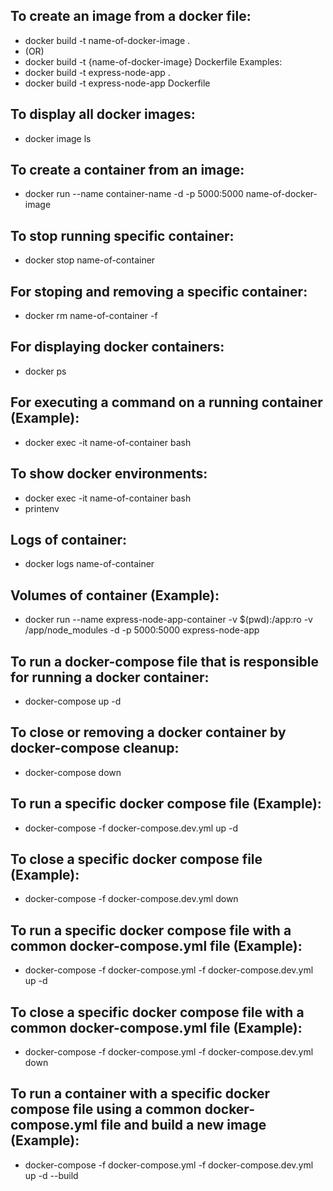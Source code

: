 ## To create an image from a docker file:

- docker build -t name-of-docker-image .
- (OR)
- docker build -t {name-of-docker-image} Dockerfile
  Examples:
- docker build -t express-node-app .
- docker build -t express-node-app Dockerfile

## To display all docker images:

- docker image ls

## To create a container from an image:

- docker run --name container-name -d -p 5000:5000 name-of-docker-image

## To stop running specific container:

- docker stop name-of-container

## For stoping and removing a specific container:

- docker rm name-of-container -f

## For displaying docker containers:

- docker ps

## For executing a command on a running container (Example):

- docker exec -it name-of-container bash

## To show docker environments:

- docker exec -it name-of-container bash
- printenv

## Logs of container:

- docker logs name-of-container

## Volumes of container (Example):

- docker run --name express-node-app-container -v $(pwd):/app:ro -v /app/node_modules -d -p 5000:5000 express-node-app

## To run a docker-compose file that is responsible for running a docker container:

- docker-compose up -d

## To close or removing a docker container by docker-compose cleanup:

- docker-compose down

## To run a specific docker compose file (Example):

- docker-compose -f docker-compose.dev.yml up -d

## To close a specific docker compose file (Example):

- docker-compose -f docker-compose.dev.yml down

## To run a specific docker compose file with a common docker-compose.yml file (Example):

- docker-compose -f docker-compose.yml -f docker-compose.dev.yml up -d

## To close a specific docker compose file with a common docker-compose.yml file (Example):

- docker-compose -f docker-compose.yml -f docker-compose.dev.yml down

## To run a container with a specific docker compose file using a common docker-compose.yml file and build a new image (Example):

- docker-compose -f docker-compose.yml -f docker-compose.dev.yml up -d --build

